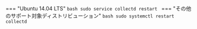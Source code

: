 === "Ubuntu 14.04 LTS"
    ```bash
    sudo service collectd restart
    ```
=== "その他のサポート対象ディストリビューション"
    ```bash
    sudo systemctl restart collectd
    ```